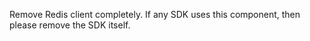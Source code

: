 
Remove Redis client completely. If any SDK uses this component, then
please remove the SDK itself.
